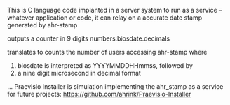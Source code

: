 This is C language code implanted in a server system to run as a service – whatever application or code, it can relay on a accurate date stamp generated by ahr-stamp

outputs a counter in 9 digits numbers:biosdate.decimals

translates to counts the number of users accessing ahr-stamp where
1. biosdate is interpreted as YYYYMMDDHHmmss, followed by
2. a nine digit microsecond in decimal format

...
Praevisio Installer is simulation implementing the ahr_stamp as a service for future projects:
https://github.com/ahrink/Praevisio-Installer
